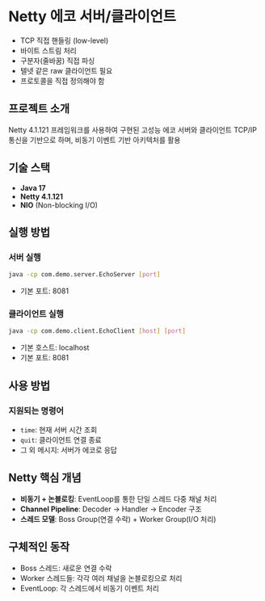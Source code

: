 # Netty 에코 서버/클라이언트
 *   TCP 직접 핸들링 (low-level)
 * 바이트 스트림 처리
 * 구분자(줄바꿈) 직접 파싱
 * 텔넷 같은 raw 클라이언트 필요
 * 프로토콜을 직접 정의해야 함
## 프로젝트 소개
Netty 4.1.121 프레임워크를 사용하여 구현된 고성능 에코 서버와 클라이언트
TCP/IP 통신을 기반으로 하며, 비동기 이벤트 기반 아키텍처를 활용

## 기술 스택
- **Java 17**
- **Netty 4.1.121**
- **NIO** (Non-blocking I/O)

## 실행 방법

### 서버 실행
```bash
java -cp com.demo.server.EchoServer [port]
```
- 기본 포트: 8081

### 클라이언트 실행
```bash
java -cp com.demo.client.EchoClient [host] [port]
```
- 기본 호스트: localhost
- 기본 포트: 8081

## 사용 방법

### 지원되는 명령어
- `time`: 현재 서버 시간 조회
- `quit`: 클라이언트 연결 종료
- 그 외 메시지: 서버가 에코로 응답

## Netty 핵심 개념
- **비동기 + 논블로킹**: EventLoop를 통한 단일 스레드 다중 채널 처리
- **Channel Pipeline**: Decoder → Handler → Encoder 구조
- **스레드 모델**: Boss Group(연결 수락) + Worker Group(I/O 처리)

## 구체적인 동작
- Boss 스레드: 새로운 연결 수락
- Worker 스레드들: 각각 여러 채널을 논블로킹으로 처리
- EventLoop: 각 스레드에서 비동기 이벤트 처리
